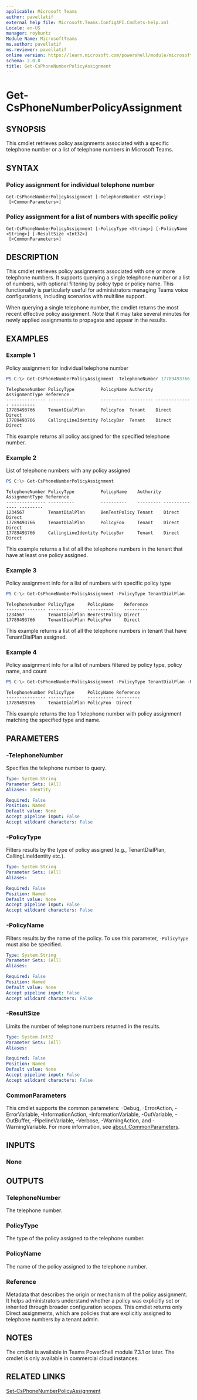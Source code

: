 ```yaml
---
applicable: Microsoft Teams
author: pavellatif
external help file: Microsoft.Teams.ConfigAPI.Cmdlets-help.xml
Locale: en-US
manager: roykuntz
Module Name: MicrosoftTeams
ms.author: pavellatif
ms.reviewer: pavellatif
online version: https://learn.microsoft.com/powershell/module/microsoftteams/get-csphonenumberpolicyassignment
schema: 2.0.0
title: Get-CsPhoneNumberPolicyAssignment
---
```


# Get-CsPhoneNumberPolicyAssignment

## SYNOPSIS
This cmdlet retrieves policy assignments associated with a specific telephone number or a list of telephone numbers in Microsoft Teams.

## SYNTAX
### Policy assignment for individual telephone number
```
Get-CsPhoneNumberPolicyAssignment [-TelephoneNumber <String>]
 [<CommonParameters>]
```

### Policy assignment for a list of numbers with specific policy
```
Get-CsPhoneNumberPolicyAssignment [-PolicyType <String>] [-PolicyName <String>] [-ResultSize <Int32>]
 [<CommonParameters>]
```

## DESCRIPTION
This cmdlet retrieves policy assignments associated with one or more telephone numbers. It supports querying a single telephone number or a list of numbers, with optional filtering by policy type or policy name. This functionality is particularly useful for administrators managing Teams voice configurations, including scenarios with multiline support.

When querying a single telephone number, the cmdlet returns the most recent effective policy assignment. Note that it may take several minutes for newly applied assignments to propagate and appear in the results.

## EXAMPLES

### Example 1
Policy assignment for individual telephone number

```powershell
PS C:\> Get-CsPhoneNumberPolicyAssignment -TelephoneNumber 17789493766
```
```output
TelephoneNumber PolicyType          PolicyName Authority AssignmentType Reference
--------------- ----------          ---------- --------- -------------- ---------
17789493766     TenantDialPlan      PolicyFoo  Tenant    Direct         Direct
17789493766     CallingLineIdentity PolicyBar  Tenant    Direct         Direct
```
This example returns all policy assigned for the specified telephone number.


### Example 2
List of telephone numbers with any policy assigned

```powershell
PS C:\> Get-CsPhoneNumberPolicyAssignment
```
```output
TelephoneNumber PolicyType          PolicyName    Authority AssignmentType Reference
--------------- ----------          ----------    --------- -------------- ---------
1234567         TenantDialPlan      BenTestPolicy Tenant    Direct         Direct
17789493766     TenantDialPlan      PolicyFoo     Tenant    Direct         Direct
17789493766     CallingLineIdentity PolicyBar     Tenant    Direct         Direct
```
This example returns a list of all the telephone numbers in the tenant that have at least one policy assigned.

### Example 3
Policy assignment info for a list of numbers with specific policy type

```powershell
PS C:\> Get-CsPhoneNumberPolicyAssignment -PolicyType TenantDialPlan
```
```output
TelephoneNumber PolicyType     PolicyName    Reference
--------------- ----------     ----------    ---------
1234567         TenantDialPlan BenTestPolicy Direct
17789493766     TenantDialPlan PolicyFoo     Direct
```
This example returns a list of all the telephone numbers in tenant that have TenantDialPlan assigned.

### Example 4
Policy assignment info for a list of numbers filtered by policy type, policy name, and count

```powershell
PS C:\> Get-CsPhoneNumberPolicyAssignment -PolicyType TenantDialPlan -PolicyName PolicyFoo -ResultSize 1
```
```output
TelephoneNumber PolicyType     PolicyName Reference
--------------- ----------     ---------- ---------
17789493766     TenantDialPlan PolicyFoo  Direct
```
This example returns the top 1 telephone number with policy assignment matching the specified type and name.


## PARAMETERS

### -TelephoneNumber
Specifies the telephone number to query.

```yaml
Type: System.String
Parameter Sets: (All)
Aliases: Identity

Required: False
Position: Named
Default value: None
Accept pipeline input: False
Accept wildcard characters: False
```

### -PolicyType
Filters results by the type of policy assigned (e.g., TenantDialPlan, CallingLineIdentity etc.).

```yaml
Type: System.String
Parameter Sets: (All)
Aliases:

Required: False
Position: Named
Default value: None
Accept pipeline input: False
Accept wildcard characters: False
```

### -PolicyName
Filters results by the name of the policy.
To use this parameter, `-PolicyType` must also be specified.

```yaml
Type: System.String
Parameter Sets: (All)
Aliases:

Required: False
Position: Named
Default value: None
Accept pipeline input: False
Accept wildcard characters: False
```

### -ResultSize
Limits the number of telephone numbers returned in the results.

```yaml
Type: System.Int32
Parameter Sets: (All)
Aliases:

Required: False
Position: Named
Default value: None
Accept pipeline input: False
Accept wildcard characters: False
```

### CommonParameters
This cmdlet supports the common parameters: -Debug, -ErrorAction, -ErrorVariable, -InformationAction, -InformationVariable, -OutVariable, -OutBuffer, -PipelineVariable, -Verbose, -WarningAction, and -WarningVariable. For more information, see [about_CommonParameters](http://go.microsoft.com/fwlink/?LinkID=113216).

## INPUTS

### None

## OUTPUTS

### TelephoneNumber
The telephone number.

### PolicyType
The type of the policy assigned to the telephone number.

### PolicyName
The name of the policy assigned to the telephone number.

### Reference
Metadata that describes the origin or mechanism of the policy assignment. It helps administrators understand whether a policy was explicitly set or inherited through broader configuration scopes. This cmdlet returns only Direct assignments, which are policies that are explicitly assigned to telephone numbers by a tenant admin.

## NOTES
The cmdlet is available in Teams PowerShell module 7.3.1 or later.
The cmdlet is only available in commercial cloud instances.

## RELATED LINKS

[Set-CsPhoneNumberPolicyAssignment](./set-csphonenumberpolicyassignment.md)
